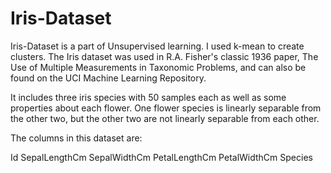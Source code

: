# Iris-Dataset
Iris-Dataset is a part of Unsupervised learning. I used k-mean to create clusters.
The Iris dataset was used in R.A. Fisher's classic 1936 paper, The Use of Multiple Measurements in Taxonomic Problems, and can also be found on the UCI Machine Learning Repository.

It includes three iris species with 50 samples each as well as some properties about each flower. One flower species is linearly separable from the other two, but the other two are not linearly separable from each other.

The columns in this dataset are:

Id
SepalLengthCm
SepalWidthCm
PetalLengthCm
PetalWidthCm
Species
